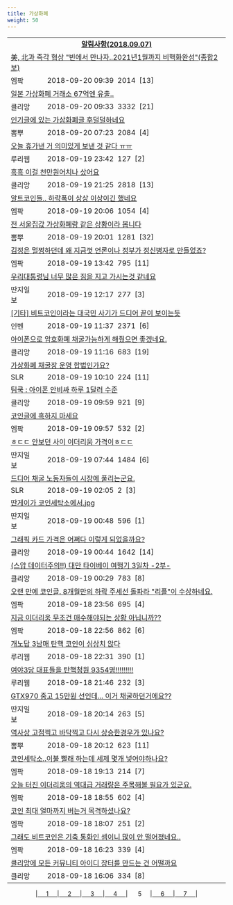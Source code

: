 ```yaml
---
title: 가상화폐
weight: 50
---
```



<table>
<tr class='notice'><td colspan='2'><a href='http://latent.club/notice/'><center><b>알림사항(2018.09.07)</b></center></a></td></tr>
<tr class='title_link'><td colspan="2"><a href="http://mlbpark.donga.com/mp/b.php?id=201809200023276759&p=1&b=bullpen&m=view&select=sct&site=donga.com">美, 北과 즉각 협상 "빈에서 만나자..2021년1월까지 비핵화완성"(종합2보)</a></td></tr>
<tr class='title_info'><td width='55px' class=mlb>엠팍</td><td>&nbsp;&nbsp;&nbsp;2018-09-20 09:39&nbsp;&nbsp;<span class="view">2014</span>&nbsp;&nbsp;<span class="reply">[13]</span></td></tr>
<tr class='title_link'><td colspan="2"><a href="https://www.clien.net/service/board/park/12614110">일본 가상화폐 거래소 67억엔 유출..</a></td></tr>
<tr class='title_info'><td width='55px' class=clien>클리앙</td><td>&nbsp;&nbsp;&nbsp;2018-09-20 09:33&nbsp;&nbsp;<span class="view">3332</span>&nbsp;&nbsp;<span class="reply">[21]</span></td></tr>
<tr class='title_link'><td colspan="2"><a href="http://m.ppomppu.co.kr/new/bbs_view.php?id=freeboard&no=6058688&page=1"> 인기글에 있는 가상화폐글 후덜덜하네요</a></td></tr>
<tr class='title_info'><td width='55px' class=ppom>뽐뿌</td><td>&nbsp;&nbsp;&nbsp;2018-09-20 07:23&nbsp;&nbsp;<span class="view">2084</span>&nbsp;&nbsp;<span class="reply">[4]</span></td></tr>
<tr class='title_link'><td colspan="2"><a href="http://m.ruliweb.com/community/board/300148/read/32536376">오늘 휴가낸 거 의미있게 보낸 것 같다 ㅠㅠ</a></td></tr>
<tr class='title_info'><td width='55px' class=ruli>루리웹</td><td>&nbsp;&nbsp;&nbsp;2018-09-19 23:42&nbsp;&nbsp;<span class="view">127</span>&nbsp;&nbsp;<span class="reply">[2]</span></td></tr>
<tr class='title_link'><td colspan="2"><a href="https://www.clien.net/service/board/park/12612565">흑흑 이걸 천만원어치나 샀어요</a></td></tr>
<tr class='title_info'><td width='55px' class=clien>클리앙</td><td>&nbsp;&nbsp;&nbsp;2018-09-19 21:25&nbsp;&nbsp;<span class="view">2818</span>&nbsp;&nbsp;<span class="reply">[13]</span></td></tr>
<tr class='title_link'><td colspan="2"><a href="http://mlbpark.donga.com/mp/b.php?id=201809190023249627&p=1&b=bullpen&m=view&select=sct&site=kakao.com">알트코인들.. 하락폭이 상상 이상이긴 했네요</a></td></tr>
<tr class='title_info'><td width='55px' class=mlb>엠팍</td><td>&nbsp;&nbsp;&nbsp;2018-09-19 20:06&nbsp;&nbsp;<span class="view">1054</span>&nbsp;&nbsp;<span class="reply">[4]</span></td></tr>
<tr class='title_link'><td colspan="2"><a href="http://m.ppomppu.co.kr/new/bbs_view.php?id=freeboard&no=6057987&page=1"> 전 서울집값 가상화폐랑 같은 상황이라 봅니다</a></td></tr>
<tr class='title_info'><td width='55px' class=ppom>뽐뿌</td><td>&nbsp;&nbsp;&nbsp;2018-09-19 20:01&nbsp;&nbsp;<span class="view">1281</span>&nbsp;&nbsp;<span class="reply">[32]</span></td></tr>
<tr class='title_link'><td colspan="2"><a href="http://mlbpark.donga.com/mp/b.php?id=201809190023235857&p=1&b=bullpen&m=view&select=sct&site=donga.com">김정은 멀쩡하던데 왜 지금껏 언론이나 정부가 정신병자로 만들었죠?</a></td></tr>
<tr class='title_info'><td width='55px' class=mlb>엠팍</td><td>&nbsp;&nbsp;&nbsp;2018-09-19 13:42&nbsp;&nbsp;<span class="view">795</span>&nbsp;&nbsp;<span class="reply">[11]</span></td></tr>
<tr class='title_link'><td colspan="2"><a href="http://www.ddanzi.com/index.php?m=1&document_srl=530887575">우리대통령님 너무 많은 짐을 지고 가시는것 같네요 </a></td></tr>
<tr class='title_info'><td width='55px' class=ddan>딴지일보</td><td>&nbsp;&nbsp;&nbsp;2018-09-19 12:17&nbsp;&nbsp;<span class="view">277</span>&nbsp;&nbsp;<span class="reply">[3]</span></td></tr>
<tr class='title_link'><td colspan="2"><a href="http://m.inven.co.kr/board/powerbbs.php?come_idx=2097&stype=content&svalue=%EC%BD%94%EC%9D%B8&l=1065465">[기타] 비트코인이라는 대국민 사기가 드디어 끝이 보이는듯</a></td></tr>
<tr class='title_info'><td width='55px' class=inven>인벤</td><td>&nbsp;&nbsp;&nbsp;2018-09-19 11:37&nbsp;&nbsp;<span class="view">2371</span>&nbsp;&nbsp;<span class="reply">[6]</span></td></tr>
<tr class='title_link'><td colspan="2"><a href="https://www.clien.net/service/board/park/12609593">아이폰으로 암호화폐 채굴가능하게 해줬으면 좋겠네요.</a></td></tr>
<tr class='title_info'><td width='55px' class=clien>클리앙</td><td>&nbsp;&nbsp;&nbsp;2018-09-19 11:16&nbsp;&nbsp;<span class="view">683</span>&nbsp;&nbsp;<span class="reply">[19]</span></td></tr>
<tr class='title_link'><td colspan="2"><a href="http://www.slrclub.com/bbs/vx2.php?id=free&no=36621947">가상화폐 채굴장 운영 합법인가요?</a></td></tr>
<tr class='title_info'><td width='55px' class=slr>SLR</td><td>&nbsp;&nbsp;&nbsp;2018-09-19 10:10&nbsp;&nbsp;<span class="view">224</span>&nbsp;&nbsp;<span class="reply">[11]</span></td></tr>
<tr class='title_link'><td colspan="2"><a href="https://www.clien.net/service/board/park/12609195">팀쿡 : 아이폰 안비싸 하루 1달러 수준</a></td></tr>
<tr class='title_info'><td width='55px' class=clien>클리앙</td><td>&nbsp;&nbsp;&nbsp;2018-09-19 09:59&nbsp;&nbsp;<span class="view">921</span>&nbsp;&nbsp;<span class="reply">[9]</span></td></tr>
<tr class='title_link'><td colspan="2"><a href="http://mlbpark.donga.com/mp/b.php?id=201809190023228225&p=1&b=bullpen&m=view&select=sct&site=donga.com">코인글에 혹하지 마세요</a></td></tr>
<tr class='title_info'><td width='55px' class=mlb>엠팍</td><td>&nbsp;&nbsp;&nbsp;2018-09-19 09:57&nbsp;&nbsp;<span class="view">532</span>&nbsp;&nbsp;<span class="reply">[2]</span></td></tr>
<tr class='title_link'><td colspan="2"><a href="http://www.ddanzi.com/index.php?m=1&document_srl=531022882">ㅎㄷㄷ  안보던 사이 이더리움 가격이ㅎㄷㄷ  </a></td></tr>
<tr class='title_info'><td width='55px' class=ddan>딴지일보</td><td>&nbsp;&nbsp;&nbsp;2018-09-19 07:44&nbsp;&nbsp;<span class="view">1484</span>&nbsp;&nbsp;<span class="reply">[6]</span></td></tr>
<tr class='title_link'><td colspan="2"><a href="http://www.slrclub.com/bbs/vx2.php?id=free&no=36621624">드디어 채굴 노동자들이 시장에 풀리는군요.</a></td></tr>
<tr class='title_info'><td width='55px' class=slr>SLR</td><td>&nbsp;&nbsp;&nbsp;2018-09-19 02:05&nbsp;&nbsp;<span class="view">2</span>&nbsp;&nbsp;<span class="reply">[3]</span></td></tr>
<tr class='title_link'><td colspan="2"><a href="http://www.ddanzi.com/index.php?m=1&document_srl=531009038">딴게이가 코인세탁소에서.jpg  </a></td></tr>
<tr class='title_info'><td width='55px' class=ddan>딴지일보</td><td>&nbsp;&nbsp;&nbsp;2018-09-19 00:48&nbsp;&nbsp;<span class="view">596</span>&nbsp;&nbsp;<span class="reply">[1]</span></td></tr>
<tr class='title_link'><td colspan="2"><a href="https://www.clien.net/service/board/park/12608421">그래픽 카드 가격은 어쩌다 이렇게 되었을까요?</a></td></tr>
<tr class='title_info'><td width='55px' class=clien>클리앙</td><td>&nbsp;&nbsp;&nbsp;2018-09-19 00:44&nbsp;&nbsp;<span class="view">1642</span>&nbsp;&nbsp;<span class="reply">[14]</span></td></tr>
<tr class='title_link'><td colspan="2"><a href="https://www.clien.net/service/board/park/12608379">(스압 데이터주의!!) 대만 타이베이 여행기 3일차 -2부-</a></td></tr>
<tr class='title_info'><td width='55px' class=clien>클리앙</td><td>&nbsp;&nbsp;&nbsp;2018-09-19 00:29&nbsp;&nbsp;<span class="view">783</span>&nbsp;&nbsp;<span class="reply">[8]</span></td></tr>
<tr class='title_link'><td colspan="2"><a href="http://mlbpark.donga.com/mp/b.php?id=201809180023221772&p=1&b=bullpen&m=view&select=sct&site=donga.com">오랜 만에 코인글. 8개월만의 하락 주세선 돌파라 "리플"이 수상하네요.</a></td></tr>
<tr class='title_info'><td width='55px' class=mlb>엠팍</td><td>&nbsp;&nbsp;&nbsp;2018-09-18 23:56&nbsp;&nbsp;<span class="view">695</span>&nbsp;&nbsp;<span class="reply">[4]</span></td></tr>
<tr class='title_link'><td colspan="2"><a href="http://mlbpark.donga.com/mp/b.php?id=201809180023220008&p=1&b=bullpen&m=view&select=sct&site=donga.com">지금 이더리움 무조건 매수해야되는 상황 아닙니까??</a></td></tr>
<tr class='title_info'><td width='55px' class=mlb>엠팍</td><td>&nbsp;&nbsp;&nbsp;2018-09-18 22:56&nbsp;&nbsp;<span class="view">862</span>&nbsp;&nbsp;<span class="reply">[6]</span></td></tr>
<tr class='title_link'><td colspan="2"><a href="http://m.ruliweb.com/community/board/300148/read/32532470">개노답 3남매 탄핵 코인이 심상치 않다</a></td></tr>
<tr class='title_info'><td width='55px' class=ruli>루리웹</td><td>&nbsp;&nbsp;&nbsp;2018-09-18 22:31&nbsp;&nbsp;<span class="view">390</span>&nbsp;&nbsp;<span class="reply">[1]</span></td></tr>
<tr class='title_link'><td colspan="2"><a href="http://m.ruliweb.com/community/board/300148/read/32532201">여야3당 대표들을 탄핵청원 9354명!!!!!!!!!</a></td></tr>
<tr class='title_info'><td width='55px' class=ruli>루리웹</td><td>&nbsp;&nbsp;&nbsp;2018-09-18 21:46&nbsp;&nbsp;<span class="view">232</span>&nbsp;&nbsp;<span class="reply">[3]</span></td></tr>
<tr class='title_link'><td colspan="2"><a href="http://www.ddanzi.com/index.php?m=1&document_srl=530794464">GTX970 중고 15만원 선인데... 이거 채굴하던거에요?? </a></td></tr>
<tr class='title_info'><td width='55px' class=ddan>딴지일보</td><td>&nbsp;&nbsp;&nbsp;2018-09-18 20:14&nbsp;&nbsp;<span class="view">263</span>&nbsp;&nbsp;<span class="reply">[5]</span></td></tr>
<tr class='title_link'><td colspan="2"><a href="http://m.ppomppu.co.kr/new/bbs_view.php?id=freeboard&no=6056116&page=1"> 역사상 고점찍고 바닥찍고 다시 상승한경우가 있나요?</a></td></tr>
<tr class='title_info'><td width='55px' class=ppom>뽐뿌</td><td>&nbsp;&nbsp;&nbsp;2018-09-18 20:12&nbsp;&nbsp;<span class="view">623</span>&nbsp;&nbsp;<span class="reply">[11]</span></td></tr>
<tr class='title_link'><td colspan="2"><a href="http://mlbpark.donga.com/mp/b.php?id=201809180023206067&p=1&b=bullpen&m=view&select=sct&site=donga.com">코인세탁소..이불 빨래 하는데 세제 몇개 넣어야하나요?</a></td></tr>
<tr class='title_info'><td width='55px' class=mlb>엠팍</td><td>&nbsp;&nbsp;&nbsp;2018-09-18 19:13&nbsp;&nbsp;<span class="view">214</span>&nbsp;&nbsp;<span class="reply">[7]</span></td></tr>
<tr class='title_link'><td colspan="2"><a href="http://mlbpark.donga.com/mp/b.php?id=201809180023204579&p=1&b=bullpen&m=view&select=sct&site=donga.com">오늘 터진 이더리움의 역대급 거래량은 주목해볼 필요가 있군요.</a></td></tr>
<tr class='title_info'><td width='55px' class=mlb>엠팍</td><td>&nbsp;&nbsp;&nbsp;2018-09-18 18:55&nbsp;&nbsp;<span class="view">602</span>&nbsp;&nbsp;<span class="reply">[4]</span></td></tr>
<tr class='title_link'><td colspan="2"><a href="http://mlbpark.donga.com/mp/b.php?id=201809180023202455&p=1&b=bullpen&m=view&select=sct&site=donga.com">코인 최대 얼마까지 버는거 목격하셨나요?</a></td></tr>
<tr class='title_info'><td width='55px' class=mlb>엠팍</td><td>&nbsp;&nbsp;&nbsp;2018-09-18 18:07&nbsp;&nbsp;<span class="view">251</span>&nbsp;&nbsp;<span class="reply">[2]</span></td></tr>
<tr class='title_link'><td colspan="2"><a href="http://mlbpark.donga.com/mp/b.php?id=201809180023199101&p=1&b=bullpen&m=view&select=sct&site=donga.com">그래도 비트코인은 기축 통화인 셈이니 많이 안 떨어졌네요..</a></td></tr>
<tr class='title_info'><td width='55px' class=mlb>엠팍</td><td>&nbsp;&nbsp;&nbsp;2018-09-18 16:23&nbsp;&nbsp;<span class="view">339</span>&nbsp;&nbsp;<span class="reply">[4]</span></td></tr>
<tr class='title_link'><td colspan="2"><a href="https://www.clien.net/service/board/park/12606414">클리앙에 모든 커뮤니티 아이디 장터를 만드는 건 어떨까요</a></td></tr>
<tr class='title_info'><td width='55px' class=clien>클리앙</td><td>&nbsp;&nbsp;&nbsp;2018-09-18 16:06&nbsp;&nbsp;<span class="view">334</span>&nbsp;&nbsp;<span class="reply">[8]</span></td></tr>
</table><center><span class="foot_index"><td>|<a href="../">&nbsp;&nbsp;&nbsp;&nbsp;&nbsp;1&nbsp;&nbsp;&nbsp;&nbsp;&nbsp;</a></td><td>|<a href="../page2/">&nbsp;&nbsp;&nbsp;&nbsp;&nbsp;2&nbsp;&nbsp;&nbsp;&nbsp;&nbsp;</a></td><td>|<a href="../page3/">&nbsp;&nbsp;&nbsp;&nbsp;&nbsp;3&nbsp;&nbsp;&nbsp;&nbsp;&nbsp;</a></td><td>|<a href="../page4/">&nbsp;&nbsp;&nbsp;&nbsp;&nbsp;4&nbsp;&nbsp;&nbsp;&nbsp;&nbsp;</a></td><td>| &nbsp;&nbsp;&nbsp;&nbsp;&nbsp;5&nbsp;&nbsp;&nbsp;&nbsp;&nbsp;</a></td><td>|<a href="../page6/">&nbsp;&nbsp;&nbsp;&nbsp;&nbsp;6&nbsp;&nbsp;&nbsp;&nbsp;&nbsp;</a></td><td>|<a href="../page7/">&nbsp;&nbsp;&nbsp;&nbsp;&nbsp;7&nbsp;&nbsp;&nbsp;&nbsp;&nbsp;</a>|</td></tr></span></center>
